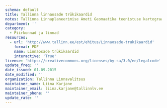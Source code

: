 ```yaml
---
schema: default
title: Tallinna linnaosade trükikaardid
notes: Tallinna Linnaplaneerimise Ameti Geomaatika teenistuse kartograafid on valmistanud 2015 aastal linnosade kaardid. Need on allolevates suurustes ja mõõtkavades ning siit lehelt digitaalselt pdf-ina allalaetavad (failid on suuremahulised). Failide kasutamisel palume kindlasti viidata autorile Tallinna Linnaplaneerimise Amet.
department: ''
category:
  - Piirkonnad ja linnad
resources:
  - url: 'http://www.tallinn.ee/est/ehitus/Linnaosade-trukikaardid'
    format: PDF
    name: Linnaosade trükikaardid
    interactive: 'True'
license: 'https://creativecommons.org/licenses/by-sa/3.0/ee/legalcode'
update_freq: ''
date_issued: 01.09.2015
date_modified: ''
organization: Tallinna Linnavalitsus
maintainer_name: Liina Karjane
maintainer_email: liina.karjane@tallinnlv.ee
maintainer_phone: ''
update_rate: ''
---
```

